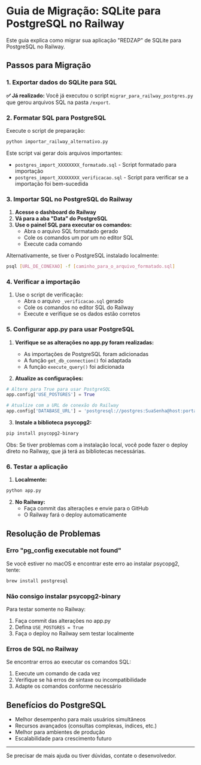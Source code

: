 # Guia de Migração: SQLite para PostgreSQL no Railway

Este guia explica como migrar sua aplicação "REDZAP" de SQLite para PostgreSQL no Railway.

## Passos para Migração

### 1. Exportar dados do SQLite para SQL

**✅ Já realizado:** Você já executou o script `migrar_para_railway_postgres.py` que gerou arquivos SQL na pasta `/export`.

### 2. Formatar SQL para PostgreSQL

Execute o script de preparação:

```bash
python importar_railway_alternativo.py
```

Este script vai gerar dois arquivos importantes:
- `postgres_import_XXXXXXXX_formatado.sql` - Script formatado para importação 
- `postgres_import_XXXXXXXX_verificacao.sql` - Script para verificar se a importação foi bem-sucedida

### 3. Importar SQL no PostgreSQL do Railway

1. **Acesse o dashboard do Railway**
2. **Vá para a aba "Data" do PostgreSQL**
3. **Use o painel SQL para executar os comandos:**
   - Abra o arquivo SQL formatado gerado
   - Cole os comandos um por um no editor SQL 
   - Execute cada comando

Alternativamente, se tiver o PostgreSQL instalado localmente:
```bash
psql [URL_DE_CONEXAO] -f [caminho_para_o_arquivo_formatado.sql]
```

### 4. Verificar a importação

1. Use o script de verificação:
   - Abra o arquivo `_verificacao.sql` gerado
   - Cole os comandos no editor SQL do Railway
   - Execute e verifique se os dados estão corretos

### 5. Configurar app.py para usar PostgreSQL

1. **Verifique se as alterações no app.py foram realizadas:**
   - As importações de PostgreSQL foram adicionadas
   - A função `get_db_connection()` foi adaptada
   - A função `execute_query()` foi adicionada

2. **Atualize as configurações:**
```python
# Altere para True para usar PostgreSQL
app.config['USE_POSTGRES'] = True  

# Atualize com a URL de conexão do Railway
app.config['DATABASE_URL'] = 'postgresql://postgres:SuaSenha@host:porta/railway'
```

3. **Instale a biblioteca psycopg2:**
```bash
pip install psycopg2-binary
```
Obs: Se tiver problemas com a instalação local, você pode fazer o deploy direto no Railway, que já terá as bibliotecas necessárias.

### 6. Testar a aplicação

1. **Localmente:**
```bash
python app.py
```

2. **No Railway:**
   - Faça commit das alterações e envie para o GitHub
   - O Railway fará o deploy automaticamente

## Resolução de Problemas

### Erro "pg_config executable not found"

Se você estiver no macOS e encontrar este erro ao instalar psycopg2, tente:
```bash
brew install postgresql
```

### Não consigo instalar psycopg2-binary

Para testar somente no Railway:
1. Faça commit das alterações no app.py
2. Defina `USE_POSTGRES = True`
3. Faça o deploy no Railway sem testar localmente

### Erros de SQL no Railway

Se encontrar erros ao executar os comandos SQL:
1. Execute um comando de cada vez
2. Verifique se há erros de sintaxe ou incompatibilidade
3. Adapte os comandos conforme necessário

## Benefícios do PostgreSQL

- Melhor desempenho para mais usuários simultâneos
- Recursos avançados (consultas complexas, índices, etc.)
- Melhor para ambientes de produção
- Escalabilidade para crescimento futuro

---

Se precisar de mais ajuda ou tiver dúvidas, contate o desenvolvedor. 